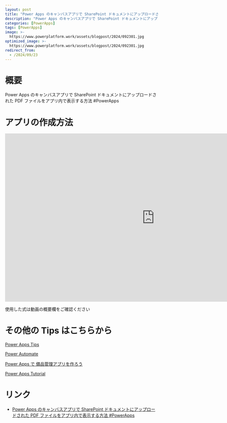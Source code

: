 ```yaml
---
layout: post
title: "Power Apps のキャンバスアプリで SharePoint ドキュメントにアップロードされた PDF ファイルをアプリ内で表示する方法 #PowerApps"
description: "Power Apps のキャンバスアプリで SharePoint ドキュメントにアップロードされた PDF ファイルをアプリ内で表示する方法 #PowerAppsを動画で分かりやすく解説"
categories: [PowerApps]
tags: [PowerApps]
image: >-
  https://www.powerplatform.work/assets/blogpost/2024/092301.jpg
optimized_image: >-
  https://www.powerplatform.work/assets/blogpost/2024/092301.jpg
redirect_from:
  - /2024/09/23
---
```



#  概要

Power Apps のキャンバスアプリで SharePoint ドキュメントにアップロードされた PDF ファイルをアプリ内で表示する方法 #PowerApps


# アプリの作成方法

<iframe width="983" height="553" src="https://www.youtube.com/embed/kFAMellkJU0" title="YouTube video player" frameborder="0" allow="accelerometer; autoplay; clipboard-write; encrypted-media; gyroscope; picture-in-picture" allowfullscreen></iframe>


使用した式は動画の概要欄をご確認ください


# その他の Tips はこちらから

[Power Apps Tips](https://www.youtube.com/watch?v=VrAQf3JQ7yM&list=PLVhFi1fb3DqakSLVMn22DDcySXh9jtzi- )


[Power Automate](https://www.youtube.com/watch?v=-YnJYT0ASEM&list=PLVhFi1fb3Dqbzic6GieqnLFgD3aTj-eHA)


[Power Apps で 備品管理アプリを作ろう](https://www.youtube.com/playlist?list=PLVhFi1fb3DqZM3HKb8Hea6XEL96990Fyn)


[Power Apps Tutorial](https://www.youtube.com/playlist?list=PLVhFi1fb3DqalxpL974VvAJvV4iWoSbe_)


# リンク


- [Power Apps のキャンバスアプリで SharePoint ドキュメントにアップロードされた PDF ファイルをアプリ内で表示する方法 #PowerApps](https://www.youtube.com/watch?v=kFAMellkJU0)

